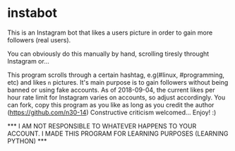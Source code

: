 # instabot
This is an Instagram bot that likes a users picture in order to gain more followers (real users).

You can obviously do this manually by hand, scrolling tiresly throught Instagram or...

This program scrolls through a certain hashtag, e.g(#linux, #programming, etc) and likes `n` pictures.
It's main purpose is to gain followers without being banned or using fake accounts.
As of 2018-09-04, the current likes per hour rate limit for Instagram varies on accounts, so adjust accordingly.
You can fork, copy this program as you like as long as you credit the author (https://github.com/n30-14)
Constructive criticism welcomed... Enjoy! :)

*** I AM NOT RESPONSIBLE TO WHATEVER HAPPENS TO YOUR ACCOUNT. I MADE THIS PROGRAM FOR LEARNING PURPOSES (LEARNING PYTHON) ***
